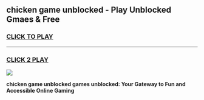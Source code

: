 
## chicken game unblocked - Play Unblocked Gmaes & Free
<h3>
<a href="https://news.freeplayer.one?title=chicken_game_unblocked&ref=23F">CLICK TO PLAY</a></h3>
<hr>

<h3>
<a href="https://news.freeplayer.one?title=chicken_game_unblocked&ref=23F">CLICK 2 PLAY</a>
  
</h3>

<a href="https://news.freeplayer.one?title=chicken_game_unblocked&ref=23F/"><img src="https://clearcache.store/games.png"></a>


**chicken game unblocked games unblocked: Your Gateway to Fun and Accessible Online Gaming**
